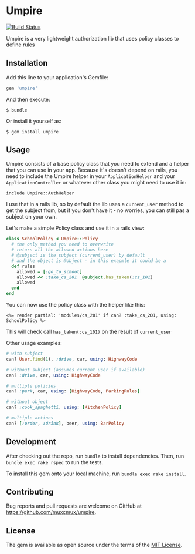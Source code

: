 # Umpire

[![Build Status](https://snap-ci.com/muxcmux/umpire/branch/master/build_image)](https://snap-ci.com/muxcmux/umpire/branch/master)

Umpire is a very lightweight authorization lib that uses policy classes to define rules

## Installation

Add this line to your application's Gemfile:

```ruby
gem 'umpire'
```

And then execute:

    $ bundle

Or install it yourself as:

    $ gem install umpire

## Usage

Umpire consists of a base policy class that you need to extend and a helper that you can use in your app.
Because it's doesn't depend on rails, you need to include the Umpire helper in your `ApplicationHelper`
and your `ApplicationController` or whatever other class you might need to use it in:

    include Umpire::AuthHelper

I use that in a rails lib, so by default the lib uses a `current_user` method to get the subject from,
but if you don't have it - no worries, you can still pas a subject on your own.

Let's make a simple Policy class and use it in a rails view:

```ruby
class SchoolPolicy < Umpire::Policy
  # the only method you need to overwrite
  # return all the allowed actions here
  # @subject is the subject (current_user) by default
  # and the object is @object - in this exapmle it could be a
  def rules
    allowed = [:go_to_school]
    allowed << :take_cs_201  @subject.has_taken(:cs_101)
    allowed
  end
end
```

You can now use the policy class with the helper like this:
```erb
<%= render partial: 'modules/cs_201' if can? :take_cs_201, using: SchoolPolicy %>
```

This will check call `has_taken(:cs_101)` on the result of `current_user`

Other usage examples:

```ruby
# with subject
can? User.find(1), :drive, car, using: HighwayCode

# without subject (assumes current_user if available)
can? :drive, car, using: HighwayCode

# multiple policies
can? :park, car, using: [HighwayCode, ParkingRules]

# without object
can? :cook_spaghetti, using: [KitchenPolicy]

# multiple actions
can? [:order, :drink], beer, using: BarPolicy
```

## Development

After checking out the repo, run `bundle` to install dependencies.
Then, run `bundle exec rake rspec` to run the tests.

To install this gem onto your local machine, run `bundle exec rake install`.

## Contributing

Bug reports and pull requests are welcome on GitHub at https://github.com/muxcmux/umpire.


## License

The gem is available as open source under the terms of the [MIT License](http://opensource.org/licenses/MIT).

